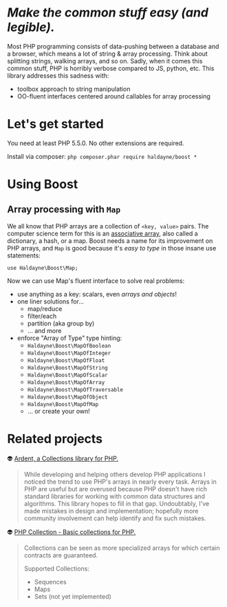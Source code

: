 # *Make the common stuff easy (and legible).*

Most PHP programming consists of data-pushing between a database and a browser, which means a lot of string & array processing.  Think about splitting strings, walking arrays, and so on.  Sadly, when it comes this common stuff, PHP is horribly verbose compared to JS, python, etc.  This library addresses this sadness with:

* toolbox approach to string manipulation
* OO-fluent interfaces centered around callables for array processing

# Let's get started

You need at least PHP 5.5.0.  No other extensions are required.

Install via composer: `php composer.phar require haldayne/boost *`

# Using Boost

## Array processing with `Map`

We all know that PHP arrays are a collection of `<key, value>` pairs.  The computer science term for this is an [associative array](https://en.wikipedia.org/wiki/Associative_array), also called a dictionary, a hash, or a map.  Boost needs a name for its improvement on PHP arrays, and `Map` is good because it's *easy to type* in those insane use statements:

    use Haldayne\Boost\Map;

Now we can use Map's fluent interface to solve real problems:

* use anything as a key: scalars, even *arrays and objects*!
* one liner solutions for...
   * map/reduce
   * filter/each
   * partition (aka group by)
   * ... and more
* enforce "Array of Type" type hinting:
   * `Haldayne\Boost\MapOfBoolean`
   * `Haldayne\Boost\MapOfInteger`
   * `Haldayne\Boost\MapOfFloat`
   * `Haldayne\Boost\MapOfString`
   * `Haldayne\Boost\MapOfScalar`
   * `Haldayne\Boost\MapOfArray`
   * `Haldayne\Boost\MapOfTraversable`
   * `Haldayne\Boost\MapOfObject`
   * `Haldayne\Boost\MapOfMap`
   * ... or create your own!

# Related projects

:alien: [Ardent, a Collections library for PHP.](https://github.com/morrisonlevi/Ardent)

> While developing and helping others develop PHP applications I noticed the trend to use PHP's arrays in nearly every task. Arrays in PHP are useful but are overused because PHP doesn't have rich standard libraries for working with common data structures and algorithms. This library hopes to fill in that gap. Undoubtably, I've made mistakes in design and implementation; hopefully more community involvement can help identify and fix such mistakes.


:alien: [PHP Collection - Basic collections for PHP.](http://jmsyst.com/libs/PHP-Collection)

> Collections can be seen as more specialized arrays for which certain contracts are guaranteed.
>
> Supported Collections:
> * Sequences
> * Maps
> * Sets (not yet implemented)
